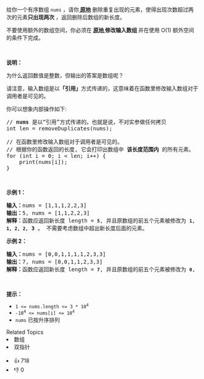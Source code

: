 <p>给你一个有序数组 <code>nums</code> ，请你<strong><a href="http://baike.baidu.com/item/%E5%8E%9F%E5%9C%B0%E7%AE%97%E6%B3%95" target="_blank"> 原地</a></strong> 删除重复出现的元素，使得出现次数超过两次的元素<strong>只出现两次</strong> ，返回删除后数组的新长度。</p>

<p>不要使用额外的数组空间，你必须在 <strong><a href="https://baike.baidu.com/item/%E5%8E%9F%E5%9C%B0%E7%AE%97%E6%B3%95" target="_blank">原地 </a>修改输入数组 </strong>并在使用 O(1) 额外空间的条件下完成。</p>

<p>&nbsp;</p>

<p><strong>说明：</strong></p>

<p>为什么返回数值是整数，但输出的答案是数组呢？</p>

<p>请注意，输入数组是以<strong>「引用」</strong>方式传递的，这意味着在函数里修改输入数组对于调用者是可见的。</p>

<p>你可以想象内部操作如下:</p>

<pre>
// <strong>nums</strong> 是以“引用”方式传递的。也就是说，不对实参做任何拷贝
int len = removeDuplicates(nums);

// 在函数里修改输入数组对于调用者是可见的。
// 根据你的函数返回的长度, 它会打印出数组中<strong> 该长度范围内</strong> 的所有元素。
for (int i = 0; i &lt; len; i++) {
&nbsp; &nbsp; print(nums[i]);
}
</pre>

<p>&nbsp;</p>

<p><strong>示例 1：</strong></p>

<pre>
<strong>输入：</strong>nums = [1,1,1,2,2,3]
<strong>输出：</strong>5, nums = [1,1,2,2,3]
<strong>解释：</strong>函数应返回新长度 length = <strong><code>5</code></strong>, 并且原数组的前五个元素被修改为 <strong><code>1, 1, 2, 2,</code></strong> <strong>3 </strong>。 不需要考虑数组中超出新长度后面的元素。
</pre>

<p><strong>示例 2：</strong></p>

<pre>
<strong>输入：</strong>nums = [0,0,1,1,1,1,2,3,3]
<strong>输出：</strong>7, nums = [0,0,1,1,2,3,3]
<strong>解释：</strong>函数应返回新长度 length = <strong><code>7</code></strong>, 并且原数组的前五个元素被修改为&nbsp;<strong><code>0</code></strong>, <strong>0</strong>, <strong>1</strong>, <strong>1</strong>, <strong>2</strong>, <strong>3</strong>, <strong>3 。</strong> 不需要考虑数组中超出新长度后面的元素。
</pre>

<p>&nbsp;</p>

<p><strong>提示：</strong></p>

<ul>
	<li><code>1 &lt;= nums.length &lt;= 3 * 10<sup>4</sup></code></li>
	<li><code>-10<sup>4</sup> &lt;= nums[i] &lt;= 10<sup>4</sup></code></li>
	<li><code>nums</code> 已按升序排列</li>
</ul>
<div><div>Related Topics</div><div><li>数组</li><li>双指针</li></div></div><br><div><li>👍 718</li><li>👎 0</li></div>